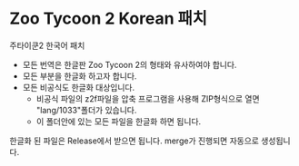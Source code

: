 # Zoo Tycoon 2 Korean 패치
 
주타이쿤2 한국어 패치
* 모든 번역은 한글판 Zoo Tycoon 2의 형태와 유사하여야 합니다.
* 모든 부분을 한글화 하고자 합니다.
* 모든 비공식도 한글화 대상입니다.
  * 비공식 파일의 z2f파일을 압축 프로그램을 사용해 ZIP형식으로 열면 "lang/1033"폴더가 있습니다.
  * 이 폴더안에 있는 모든 파일을 한글화 하면 됩니다.

한글화 된 파일은 Release에서 받으면 됩니다.
merge가 진행되면 자동으로 생성됩니다.
